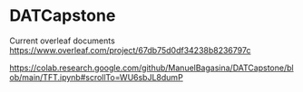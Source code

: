 # DATCapstone

Current overleaf documents
https://www.overleaf.com/project/67db75d0df34238b8236797c

https://colab.research.google.com/github/ManuelBagasina/DATCapstone/blob/main/TFT.ipynb#scrollTo=WU6sbJL8dumP
